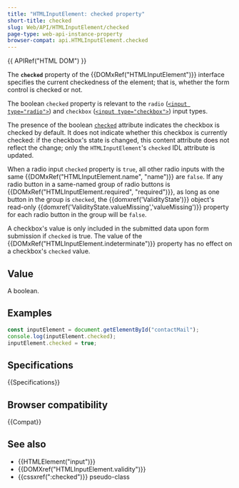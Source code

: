 ```yaml
---
title: "HTMLInputElement: checked property"
short-title: checked
slug: Web/API/HTMLInputElement/checked
page-type: web-api-instance-property
browser-compat: api.HTMLInputElement.checked
---
```


{{ APIRef("HTML DOM") }}

The **`checked`** property of the {{DOMxRef("HTMLInputElement")}} interface specifies the current checkedness of the element; that is, whether the form control is checked or not.

The boolean `checked` property is relevant to the `radio` ([`<input type="radio">`](/en-US/docs/Web/HTML/Element/input/radio)) and `checkbox` ([`<input type="checkbox">`](/en-US/docs/Web/HTML/Element/input/checkbox)) input types.

The presence of the boolean [`checked`](/en-US/docs/Web/HTML/Element/input#checked) attribute indicates the checkbox is checked by default. It does not indicate whether this checkbox is currently checked: if the checkbox's state is changed, this content attribute does not reflect the change; only the `HTMLInputElement`'s `checked` IDL attribute is updated.

When a radio input `checked` property is `true`, all other radio inputs with the same {{DOMxRef("HTMLInputElement.name", "name")}} are `false`. If any radio button in a same-named group of radio buttons is {{DOMxRef("HTMLInputElement.required", "required")}}, as long as one button in the group is `checked`, the {{domxref('ValidityState')}} object's read-only {{domxref('ValidityState.valueMissing','valueMissing')}} property for each radio button in the group will be `false`.

A checkbox's value is only included in the submitted data upon form submission if `checked` is true. The value of the {{DOMxRef("HTMLInputElement.indeterminate")}} property has no effect on a checkbox's `checked` value.

## Value

A boolean.

## Examples

```js
const inputElement = document.getElementById("contactMail");
console.log(inputElement.checked);
inputElement.checked = true;
```

## Specifications

{{Specifications}}

## Browser compatibility

{{Compat}}

## See also

- {{HTMLElement("input")}}
- {{DOMXref("HTMLInputElement.validity")}}
- {{cssxref(":checked")}} pseudo-class
